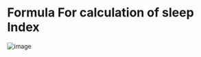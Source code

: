 # Formula For calculation of sleep Index
![image](https://github.com/ChandniJha630/Fitness-Tracker/assets/96429544/dd2de047-895e-4b79-944d-55a60d48947c)

